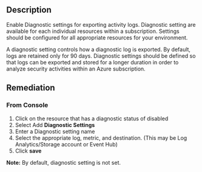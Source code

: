 ## Description

Enable Diagnostic settings for exporting activity logs. Diagnostic setting are available for each individual resources within a subscription. Settings should be configured for all appropriate resources for your environment.

A diagnostic setting controls how a diagnostic log is exported. By default, logs are retained only for 90 days. Diagnostic settings should be defined so that logs can be exported and stored for a longer duration in order to analyze security activities within an Azure subscription.

## Remediation

### From Console

1. Click on the resource that has a diagnostic status of disabled
2. Select Add **Diagnostic Settings**
3. Enter a Diagnostic setting name
4. Select the appropriate log, metric, and destination. (This may be Log Analytics/Storage account or Event Hub)
5. Click **save**

**Note:** By default, diagnostic setting is not set.
